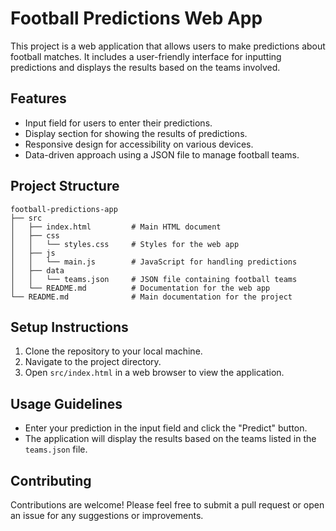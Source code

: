 # Football Predictions Web App

This project is a web application that allows users to make predictions about football matches. It includes a user-friendly interface for inputting predictions and displays the results based on the teams involved.

## Features

- Input field for users to enter their predictions.
- Display section for showing the results of predictions.
- Responsive design for accessibility on various devices.
- Data-driven approach using a JSON file to manage football teams.

## Project Structure

```
football-predictions-app
├── src
│   ├── index.html         # Main HTML document
│   ├── css
│   │   └── styles.css     # Styles for the web app
│   ├── js
│   │   └── main.js        # JavaScript for handling predictions
│   ├── data
│   │   └── teams.json     # JSON file containing football teams
│   └── README.md          # Documentation for the web app
└── README.md              # Main documentation for the project
```

## Setup Instructions

1. Clone the repository to your local machine.
2. Navigate to the project directory.
3. Open `src/index.html` in a web browser to view the application.

## Usage Guidelines

- Enter your prediction in the input field and click the "Predict" button.
- The application will display the results based on the teams listed in the `teams.json` file.

## Contributing

Contributions are welcome! Please feel free to submit a pull request or open an issue for any suggestions or improvements.